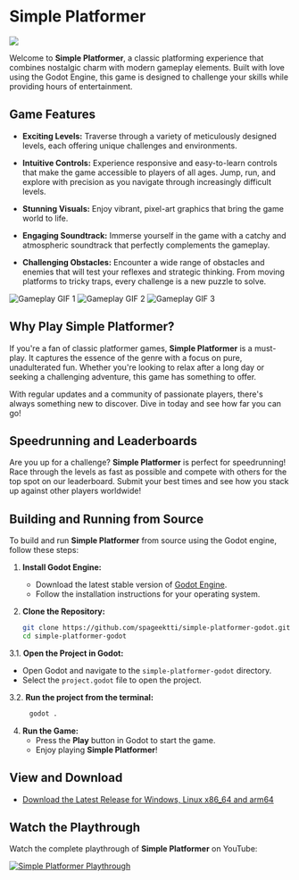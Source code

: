 # Simple Platformer

![](https://cloud-46biuanx3-hack-club-bot.vercel.app/0zrzut_ekranu_20240825_125844.png)

Welcome to **Simple Platformer**, a classic platforming experience that combines nostalgic charm with modern gameplay elements. Built with love using the Godot Engine, this game is designed to challenge your skills while providing hours of entertainment.

## Game Features

- **Exciting Levels:** Traverse through a variety of meticulously designed levels, each offering unique challenges and environments.
  
- **Intuitive Controls:** Experience responsive and easy-to-learn controls that make the game accessible to players of all ages. Jump, run, and explore with precision as you navigate through increasingly difficult levels.
  
- **Stunning Visuals:** Enjoy vibrant, pixel-art graphics that bring the game world to life.
  
- **Engaging Soundtrack:** Immerse yourself in the game with a catchy and atmospheric soundtrack that perfectly complements the gameplay.
  
- **Challenging Obstacles:** Encounter a wide range of obstacles and enemies that will test your reflexes and strategic thinking. From moving platforms to tricky traps, every challenge is a new puzzle to solve.

![Gameplay GIF 1](https://spageektti.cc/simple-platformer-godot/gif1.gif)
![Gameplay GIF 2](https://spageektti.cc/simple-platformer-godot/gif2.gif)
![Gameplay GIF 3](https://spageektti.cc/simple-platformer-godot/gif3.gif)

## Why Play Simple Platformer?

If you're a fan of classic platformer games, **Simple Platformer** is a must-play. It captures the essence of the genre with a focus on pure, unadulterated fun. Whether you're looking to relax after a long day or seeking a challenging adventure, this game has something to offer.

With regular updates and a community of passionate players, there's always something new to discover. Dive in today and see how far you can go!

## Speedrunning and Leaderboards

Are you up for a challenge? **Simple Platformer** is perfect for speedrunning! Race through the levels as fast as possible and compete with others for the top spot on our leaderboard. Submit your best times and see how you stack up against other players worldwide!

## Building and Running from Source

To build and run **Simple Platformer** from source using the Godot engine, follow these steps:

1. **Install Godot Engine:**
   - Download the latest stable version of [Godot Engine](https://godotengine.org/download).
   - Follow the installation instructions for your operating system.

2. **Clone the Repository:**
   ```bash
   git clone https://github.com/spageektti/simple-platformer-godot.git
   cd simple-platformer-godot
   ```

3.1. **Open the Project in Godot:**
   - Open Godot and navigate to the `simple-platformer-godot` directory.
   - Select the `project.godot` file to open the project.
     
3.2. **Run the project from the terminal:**
  ```bash
       godot .
  ```

4. **Run the Game:**
   - Press the **Play** button in Godot to start the game.
   - Enjoy playing **Simple Platformer**!

## View and Download

- [Download the Latest Release for Windows, Linux x86_64 and arm64](https://github.com/spageektti/simple-platformer-godot/releases)

## Watch the Playthrough

Watch the complete playthrough of **Simple Platformer** on YouTube:

[![Simple Platformer Playthrough](https://img.youtube.com/vi/PRXJH-osxh8/0.jpg)](https://www.youtube.com/watch?v=PRXJH-osxh8)
